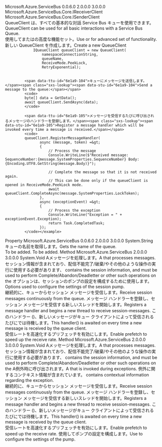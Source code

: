 <Type Name="IQueueClient" FullName="Microsoft.Azure.ServiceBus.IQueueClient">
  <TypeSignature Language="C#" Value="public interface IQueueClient : Microsoft.Azure.ServiceBus.Core.IReceiverClient, Microsoft.Azure.ServiceBus.Core.ISenderClient" />
  <TypeSignature Language="ILAsm" Value=".class public interface auto ansi abstract IQueueClient implements class Microsoft.Azure.ServiceBus.Core.IReceiverClient, class Microsoft.Azure.ServiceBus.Core.ISenderClient, class Microsoft.Azure.ServiceBus.IClientEntity" />
  <TypeSignature Language="DocId" Value="T:Microsoft.Azure.ServiceBus.IQueueClient" />
  <TypeSignature Language="VB.NET" Value="Public Interface IQueueClient&#xA;Implements IReceiverClient, ISenderClient" />
  <TypeSignature Language="F#" Value="type IQueueClient = interface&#xA;    interface IReceiverClient&#xA;    interface IClientEntity&#xA;    interface ISenderClient" />
  <AssemblyInfo>
    <AssemblyName>Microsoft.Azure.ServiceBus</AssemblyName>
    <AssemblyVersion>0.0.6.0</AssemblyVersion>
    <AssemblyVersion>2.0.0.0</AssemblyVersion>
    <AssemblyVersion>3.0.0.0</AssemblyVersion>
  </AssemblyInfo>
  <Interfaces>
    <Interface>
      <InterfaceName>Microsoft.Azure.ServiceBus.Core.IReceiverClient</InterfaceName>
    </Interface>
    <Interface>
      <InterfaceName>Microsoft.Azure.ServiceBus.Core.ISenderClient</InterfaceName>
    </Interface>
  </Interfaces>
  <Docs>
    <summary>
             <span data-ttu-id="6e1a9-101">QueueClient は、すべての基本的な対話 Service Bus キューを使用できます。</span><span class="sxs-lookup"><span data-stu-id="6e1a9-101">QueueClient can be used for all basic interactions with a Service Bus Queue.</span></span>
             </summary>
    <remarks><span data-ttu-id="6e1a9-102">使用して<see cref="T:Microsoft.Azure.ServiceBus.Core.IMessageSender" />または<see cref="T:Microsoft.Azure.ServiceBus.Core.IMessageReceiver" />の高度な機能セット。</span><span class="sxs-lookup"><span data-stu-id="6e1a9-102">Use <see cref="T:Microsoft.Azure.ServiceBus.Core.IMessageSender" /> or <see cref="T:Microsoft.Azure.ServiceBus.Core.IMessageReceiver" /> for advanced set of functionality.</span></span></remarks>
    <altmember cref="T:Microsoft.Azure.ServiceBus.QueueClient" />
    <example>
             <span data-ttu-id="6e1a9-103">新しい QueueClient を作成します。</span><span class="sxs-lookup"><span data-stu-id="6e1a9-103">Create a new QueueClient</span></span>
             <code>
             IQueueClient queueClient = new QueueClient(
                 namespaceConnectionString,
                 queueName,
                 ReceiveMode.PeekLock,
                 RetryExponential);
             </code>
            
             <span data-ttu-id="6e1a9-104">キューにメッセージを送信します。</span><span class="sxs-lookup"><span data-stu-id="6e1a9-104">Send a message to the queue:</span></span>
             <code>
             byte[] data = GetData();
             await queueClient.SendAsync(data);
             </code>
            
             <span data-ttu-id="6e1a9-105">メッセージを受信するたびに呼び出されるメッセージのハンドラーを登録します。</span><span class="sxs-lookup"><span data-stu-id="6e1a9-105">Register a message handler which will be invoked every time a message is received.</span></span>
             <code>
             queueClient.RegisterMessageHandler(
                    async (message, token) =&gt;
                    {
                        // Process the message
                        Console.WriteLine($"Received message: SequenceNumber:{message.SystemProperties.SequenceNumber} Body:{Encoding.UTF8.GetString(message.Body)}");
            
                        // Complete the message so that it is not received again.
                        // This can be done only if the queueClient is opened in ReceiveMode.PeekLock mode.
                        await queueClient.CompleteAsync(message.SystemProperties.LockToken);
                    },
                    async (exceptionEvent) =&gt;
                    {
                        // Process the exception
                        Console.WriteLine("Exception = " + exceptionEvent.Exception);
                        return Task.CompletedTask;
                    });
             </code></example>
  </Docs>
  <Members>
    <Member MemberName="QueueName">
      <MemberSignature Language="C#" Value="public string QueueName { get; }" />
      <MemberSignature Language="ILAsm" Value=".property instance string QueueName" />
      <MemberSignature Language="DocId" Value="P:Microsoft.Azure.ServiceBus.IQueueClient.QueueName" />
      <MemberSignature Language="VB.NET" Value="Public ReadOnly Property QueueName As String" />
      <MemberSignature Language="F#" Value="member this.QueueName : string" Usage="Microsoft.Azure.ServiceBus.IQueueClient.QueueName" />
      <MemberType>Property</MemberType>
      <AssemblyInfo>
        <AssemblyName>Microsoft.Azure.ServiceBus</AssemblyName>
        <AssemblyVersion>0.0.6.0</AssemblyVersion>
        <AssemblyVersion>2.0.0.0</AssemblyVersion>
        <AssemblyVersion>3.0.0.0</AssemblyVersion>
      </AssemblyInfo>
      <ReturnValue>
        <ReturnType>System.String</ReturnType>
      </ReturnValue>
      <Docs>
        <summary>
            <span data-ttu-id="6e1a9-106">キューの名前を取得します。</span><span class="sxs-lookup"><span data-stu-id="6e1a9-106">Gets the name of the queue.</span></span>
            </summary>
        <value>To be added.</value>
        <remarks>To be added.</remarks>
      </Docs>
    </Member>
    <Member MemberName="RegisterSessionHandler">
      <MemberSignature Language="C#" Value="public void RegisterSessionHandler (Func&lt;Microsoft.Azure.ServiceBus.IMessageSession,Microsoft.Azure.ServiceBus.Message,System.Threading.CancellationToken,System.Threading.Tasks.Task&gt; handler, Microsoft.Azure.ServiceBus.SessionHandlerOptions sessionHandlerOptions);" />
      <MemberSignature Language="ILAsm" Value=".method public hidebysig newslot virtual instance void RegisterSessionHandler(class System.Func`4&lt;class Microsoft.Azure.ServiceBus.IMessageSession, class Microsoft.Azure.ServiceBus.Message, valuetype System.Threading.CancellationToken, class System.Threading.Tasks.Task&gt; handler, class Microsoft.Azure.ServiceBus.SessionHandlerOptions sessionHandlerOptions) cil managed" />
      <MemberSignature Language="DocId" Value="M:Microsoft.Azure.ServiceBus.IQueueClient.RegisterSessionHandler(System.Func{Microsoft.Azure.ServiceBus.IMessageSession,Microsoft.Azure.ServiceBus.Message,System.Threading.CancellationToken,System.Threading.Tasks.Task},Microsoft.Azure.ServiceBus.SessionHandlerOptions)" />
      <MemberSignature Language="F#" Value="abstract member RegisterSessionHandler : Func&lt;Microsoft.Azure.ServiceBus.IMessageSession, Microsoft.Azure.ServiceBus.Message, System.Threading.CancellationToken, System.Threading.Tasks.Task&gt; * Microsoft.Azure.ServiceBus.SessionHandlerOptions -&gt; unit" Usage="iQueueClient.RegisterSessionHandler (handler, sessionHandlerOptions)" />
      <MemberType>Method</MemberType>
      <AssemblyInfo>
        <AssemblyName>Microsoft.Azure.ServiceBus</AssemblyName>
        <AssemblyVersion>2.0.0.0</AssemblyVersion>
        <AssemblyVersion>3.0.0.0</AssemblyVersion>
      </AssemblyInfo>
      <ReturnValue>
        <ReturnType>System.Void</ReturnType>
      </ReturnValue>
      <Parameters>
        <Parameter Name="handler" Type="System.Func&lt;Microsoft.Azure.ServiceBus.IMessageSession,Microsoft.Azure.ServiceBus.Message,System.Threading.CancellationToken,System.Threading.Tasks.Task&gt;" />
        <Parameter Name="sessionHandlerOptions" Type="Microsoft.Azure.ServiceBus.SessionHandlerOptions" />
      </Parameters>
      <Docs>
        <param name="handler"><span data-ttu-id="6e1a9-107">A<see cref="T:System.Func`4" />メッセージを処理します。</span><span class="sxs-lookup"><span data-stu-id="6e1a9-107">A <see cref="T:System.Func`4" /> that processes messages.</span></span>
            <span data-ttu-id="6e1a9-108"><see cref="T:Microsoft.Azure.ServiceBus.IMessageSession" />セッション情報が含まれており、配信不能完了/破棄/やその他のような操作の実行に使用する必要があります、<see cref="T:Microsoft.Azure.ServiceBus.Message" /></span><span class="sxs-lookup"><span data-stu-id="6e1a9-108"><see cref="T:Microsoft.Azure.ServiceBus.IMessageSession" /> contains the session information, and must be used to perform Complete/Abandon/Deadletter or other such operations on the <see cref="T:Microsoft.Azure.ServiceBus.Message" /></span></span></param>
        <param name="sessionHandlerOptions"><span data-ttu-id="6e1a9-109">オプションは、セッションのポンプの設定を構成するために使用します。</span><span class="sxs-lookup"><span data-stu-id="6e1a9-109">Options used to configure the settings of the session pump.</span></span></param>
        <summary>
            <span data-ttu-id="6e1a9-110">継続的に、キューからセッション メッセージを受信します。</span><span class="sxs-lookup"><span data-stu-id="6e1a9-110">Receive session messages continuously from the queue.</span></span> <span data-ttu-id="6e1a9-111">メッセージ ハンドラーを登録し、セッション メッセージを受信する新しいスレッドを開始します。</span><span class="sxs-lookup"><span data-stu-id="6e1a9-111">Registers a message handler and begins a new thread to receive session-messages.</span></span>
            <span data-ttu-id="6e1a9-112">このハンドラー (<see cref="T:System.Func`4" />)、新しいメッセージがキュー クライアントによって受信されるたびにでは待機します。</span><span class="sxs-lookup"><span data-stu-id="6e1a9-112">This handler(<see cref="T:System.Func`4" />) is awaited on every time a new message is received by the queue client.</span></span>
            </summary>
        <remarks><span data-ttu-id="6e1a9-113">受信レートを高速化するプリフェッチを有効にします。</span><span class="sxs-lookup"><span data-stu-id="6e1a9-113">Enable prefetch to speed up the receive rate.</span></span> </remarks>
      </Docs>
    </Member>
    <Member MemberName="RegisterSessionHandler">
      <MemberSignature Language="C#" Value="public void RegisterSessionHandler (Func&lt;Microsoft.Azure.ServiceBus.IMessageSession,Microsoft.Azure.ServiceBus.Message,System.Threading.CancellationToken,System.Threading.Tasks.Task&gt; handler, Func&lt;Microsoft.Azure.ServiceBus.ExceptionReceivedEventArgs,System.Threading.Tasks.Task&gt; exceptionReceivedHandler);" />
      <MemberSignature Language="ILAsm" Value=".method public hidebysig newslot virtual instance void RegisterSessionHandler(class System.Func`4&lt;class Microsoft.Azure.ServiceBus.IMessageSession, class Microsoft.Azure.ServiceBus.Message, valuetype System.Threading.CancellationToken, class System.Threading.Tasks.Task&gt; handler, class System.Func`2&lt;class Microsoft.Azure.ServiceBus.ExceptionReceivedEventArgs, class System.Threading.Tasks.Task&gt; exceptionReceivedHandler) cil managed" />
      <MemberSignature Language="DocId" Value="M:Microsoft.Azure.ServiceBus.IQueueClient.RegisterSessionHandler(System.Func{Microsoft.Azure.ServiceBus.IMessageSession,Microsoft.Azure.ServiceBus.Message,System.Threading.CancellationToken,System.Threading.Tasks.Task},System.Func{Microsoft.Azure.ServiceBus.ExceptionReceivedEventArgs,System.Threading.Tasks.Task})" />
      <MemberSignature Language="VB.NET" Value="Public Sub RegisterSessionHandler (handler As Func(Of IMessageSession, Message, CancellationToken, Task), exceptionReceivedHandler As Func(Of ExceptionReceivedEventArgs, Task))" />
      <MemberSignature Language="F#" Value="abstract member RegisterSessionHandler : Func&lt;Microsoft.Azure.ServiceBus.IMessageSession, Microsoft.Azure.ServiceBus.Message, System.Threading.CancellationToken, System.Threading.Tasks.Task&gt; * Func&lt;Microsoft.Azure.ServiceBus.ExceptionReceivedEventArgs, System.Threading.Tasks.Task&gt; -&gt; unit" Usage="iQueueClient.RegisterSessionHandler (handler, exceptionReceivedHandler)" />
      <MemberType>Method</MemberType>
      <AssemblyInfo>
        <AssemblyName>Microsoft.Azure.ServiceBus</AssemblyName>
        <AssemblyVersion>2.0.0.0</AssemblyVersion>
        <AssemblyVersion>3.0.0.0</AssemblyVersion>
      </AssemblyInfo>
      <ReturnValue>
        <ReturnType>System.Void</ReturnType>
      </ReturnValue>
      <Parameters>
        <Parameter Name="handler" Type="System.Func&lt;Microsoft.Azure.ServiceBus.IMessageSession,Microsoft.Azure.ServiceBus.Message,System.Threading.CancellationToken,System.Threading.Tasks.Task&gt;" />
        <Parameter Name="exceptionReceivedHandler" Type="System.Func&lt;Microsoft.Azure.ServiceBus.ExceptionReceivedEventArgs,System.Threading.Tasks.Task&gt;" />
      </Parameters>
      <Docs>
        <param name="handler"><span data-ttu-id="6e1a9-114">A<see cref="T:System.Func`4" />メッセージを処理します。</span><span class="sxs-lookup"><span data-stu-id="6e1a9-114">A <see cref="T:System.Func`4" /> that processes messages.</span></span>
            <span data-ttu-id="6e1a9-115"><see cref="T:Microsoft.Azure.ServiceBus.IMessageSession" />セッション情報が含まれており、配信不能完了/破棄/やその他のような操作の実行に使用する必要があります、<see cref="T:Microsoft.Azure.ServiceBus.Message" /></span><span class="sxs-lookup"><span data-stu-id="6e1a9-115"><see cref="T:Microsoft.Azure.ServiceBus.IMessageSession" /> contains the session information, and must be used to perform Complete/Abandon/Deadletter or other such operations on the <see cref="T:Microsoft.Azure.ServiceBus.Message" /></span></span></param>
        <param name="exceptionReceivedHandler"><span data-ttu-id="6e1a9-116">A<see cref="T:System.Func`2" />例外時に呼び出されます。</span><span class="sxs-lookup"><span data-stu-id="6e1a9-116">A <see cref="T:System.Func`2" /> that is invoked during exceptions.</span></span>
            <span data-ttu-id="6e1a9-117"><see cref="T:Microsoft.Azure.ServiceBus.ExceptionReceivedEventArgs" />例外に関するコンテキスト情報が含まれています。</span><span class="sxs-lookup"><span data-stu-id="6e1a9-117"><see cref="T:Microsoft.Azure.ServiceBus.ExceptionReceivedEventArgs" /> contains contextual information regarding the exception.</span></span></param>
        <summary>
            <span data-ttu-id="6e1a9-118">継続的に、キューからセッション メッセージを受信します。</span><span class="sxs-lookup"><span data-stu-id="6e1a9-118">Receive session messages continuously from the queue.</span></span> <span data-ttu-id="6e1a9-119">メッセージ ハンドラーを登録し、セッション メッセージを受信する新しいスレッドを開始します。</span><span class="sxs-lookup"><span data-stu-id="6e1a9-119">Registers a message handler and begins a new thread to receive session-messages.</span></span>
            <span data-ttu-id="6e1a9-120">このハンドラー (<see cref="T:System.Func`4" />)、新しいメッセージがキュー クライアントによって受信されるたびにでは待機します。</span><span class="sxs-lookup"><span data-stu-id="6e1a9-120">This handler(<see cref="T:System.Func`4" />) is awaited on every time a new message is received by the queue client.</span></span>
            </summary>
        <remarks><span data-ttu-id="6e1a9-121">受信レートを高速化するプリフェッチを有効にします。</span><span class="sxs-lookup"><span data-stu-id="6e1a9-121">Enable prefetch to speed up the receive rate.</span></span>
            <span data-ttu-id="6e1a9-122">使用して<see cref="M:Microsoft.Azure.ServiceBus.IQueueClient.RegisterSessionHandler(System.Func{Microsoft.Azure.ServiceBus.IMessageSession,Microsoft.Azure.ServiceBus.Message,System.Threading.CancellationToken,System.Threading.Tasks.Task},Microsoft.Azure.ServiceBus.SessionHandlerOptions)" />ポンプの設定を構成します。</span><span class="sxs-lookup"><span data-stu-id="6e1a9-122">Use <see cref="M:Microsoft.Azure.ServiceBus.IQueueClient.RegisterSessionHandler(System.Func{Microsoft.Azure.ServiceBus.IMessageSession,Microsoft.Azure.ServiceBus.Message,System.Threading.CancellationToken,System.Threading.Tasks.Task},Microsoft.Azure.ServiceBus.SessionHandlerOptions)" /> to configure the settings of the pump.</span></span></remarks>
      </Docs>
    </Member>
  </Members>
</Type>